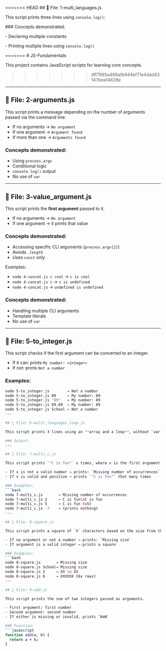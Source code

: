 <<<<<<< HEAD
\## 📁 File: 1-multi\_languages.js



This script prints three lines using `console.log()`:





\### Concepts demonstrated:

\- Declaring multiple constants

\- Printing multiple lines using `console.log()`


=======
\# JS-Fundamentals



This project contains JavaScript scripts for learning core concepts.
>>>>>>> dff7665a466afb944ef71e4dad43147bea14628e

---

## 📁 File: 2-arguments.js

This script prints a message depending on the number of arguments passed via the command line:

- If no arguments → `No argument`
- If one argument → `Argument found`
- If more than one → `Arguments found`

### Concepts demonstrated:
- Using `process.argv`
- Conditional logic
- `console.log()` output
- No use of `var`

---

## 📁 File: 3-value_argument.js

This script prints the **first argument** passed to it.

- If no arguments → `No argument`
- If one argument → it prints that value

### Concepts demonstrated:
- Accessing specific CLI arguments (`process.argv[2]`)
- Avoids `.length`
- Uses `const` only


Examples:
- `node 4-concat.js c cool` → `c is cool`
- `node 4-concat.js c` → `c is undefined`
- `node 4-concat.js` → `undefined is undefined`

### Concepts demonstrated:
- Handling multiple CLI arguments
- Template literals
- No use of `var`
---

## 📁 File: 5-to_integer.js

This script checks if the first argument can be converted to an integer.

- If it can: prints `My number: <integer>`
- If not: prints `Not a number`

### Examples:
```bash
node 5-to_integer.js        → Not a number  
node 5-to_integer.js 89     → My number: 89  
node 5-to_integer.js "89"   → My number: 89  
node 5-to_integer.js 89.89  → My number: 89  
node 5-to_integer.js School → Not a number  
---

## 📁 File: 6-multi_languages_loop.js

This script prints 3 lines using an **array and a loop**, without `var` or `if/else`.

### Output:
---

## 📁 File: 7-multi_c.js

This script prints `"C is fun"` x times, where x is the first argument.

- If x is not a valid number → prints: `Missing number of occurrences`
- If x is valid and positive → prints `"C is fun"` that many times

### Examples:
```bash
node 7-multi_c.js       → Missing number of occurrences  
node 7-multi_c.js 2     → C is fun\nC is fun  
node 7-multi_c.js 5     → C is fun (x5)  
node 7-multi_c.js -3    → (prints nothing)  
---

## 📁 File: 8-square.js

This script prints a square of `X` characters based on the size from the first argument.

- If no argument or not a number → prints: `Missing size`
- If argument is a valid integer → prints a square

### Examples:
```bash
node 8-square.js       → Missing size  
node 8-square.js School→ Missing size  
node 8-square.js 2     → XX \n XX  
node 8-square.js 6     → XXXXXX (6x rows)  
---

## 📁 File: 9-add.js

This script prints the sum of two integers passed as arguments.

- First argument: first number
- Second argument: second number
- If either is missing or invalid, prints `NaN`

### Function:
```javascript
function add(a, b) {
  return a + b;
}
